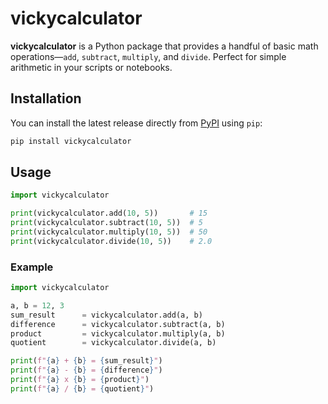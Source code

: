 # vickycalculator

**vickycalculator** is a Python package that provides a handful of basic math operations—`add`, `subtract`, `multiply`, and `divide`. Perfect for simple arithmetic in your scripts or notebooks.

## Installation

You can install the latest release directly from [PyPI](https://pypi.org/) using `pip`:

```bash
pip install vickycalculator
```

## Usage

```python
import vickycalculator

print(vickycalculator.add(10, 5))       # 15
print(vickycalculator.subtract(10, 5))  # 5
print(vickycalculator.multiply(10, 5))  # 50
print(vickycalculator.divide(10, 5))    # 2.0
```

### Example
```python
import vickycalculator

a, b = 12, 3
sum_result      = vickycalculator.add(a, b)
difference      = vickycalculator.subtract(a, b)
product         = vickycalculator.multiply(a, b)
quotient        = vickycalculator.divide(a, b)

print(f"{a} + {b} = {sum_result}")
print(f"{a} - {b} = {difference}")
print(f"{a} x {b} = {product}")
print(f"{a} / {b} = {quotient}")
```